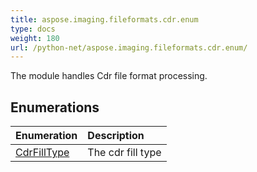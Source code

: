 ```yaml
---
title: aspose.imaging.fileformats.cdr.enum
type: docs
weight: 180
url: /python-net/aspose.imaging.fileformats.cdr.enum/
---
```



The module handles Cdr file format processing.

## **Enumerations**
| **Enumeration** | **Description** |
| :- | :- |
| [CdrFillType](/imaging/python-net/aspose.imaging.fileformats.cdr.enum/cdrfilltype/) | The cdr fill type |
